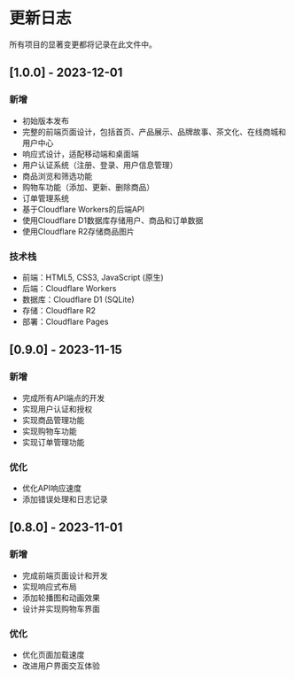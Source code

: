 # 更新日志

所有项目的显著变更都将记录在此文件中。

## [1.0.0] - 2023-12-01

### 新增

- 初始版本发布
- 完整的前端页面设计，包括首页、产品展示、品牌故事、茶文化、在线商城和用户中心
- 响应式设计，适配移动端和桌面端
- 用户认证系统（注册、登录、用户信息管理）
- 商品浏览和筛选功能
- 购物车功能（添加、更新、删除商品）
- 订单管理系统
- 基于Cloudflare Workers的后端API
- 使用Cloudflare D1数据库存储用户、商品和订单数据
- 使用Cloudflare R2存储商品图片

### 技术栈

- 前端：HTML5, CSS3, JavaScript (原生)
- 后端：Cloudflare Workers
- 数据库：Cloudflare D1 (SQLite)
- 存储：Cloudflare R2
- 部署：Cloudflare Pages

## [0.9.0] - 2023-11-15

### 新增

- 完成所有API端点的开发
- 实现用户认证和授权
- 实现商品管理功能
- 实现购物车功能
- 实现订单管理功能

### 优化

- 优化API响应速度
- 添加错误处理和日志记录

## [0.8.0] - 2023-11-01

### 新增

- 完成前端页面设计和开发
- 实现响应式布局
- 添加轮播图和动画效果
- 设计并实现购物车界面

### 优化

- 优化页面加载速度
- 改进用户界面交互体验
